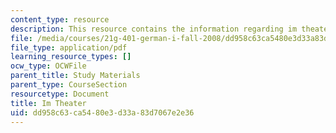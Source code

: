 ```yaml
---
content_type: resource
description: This resource contains the information regarding im theater.
file: /media/courses/21g-401-german-i-fall-2008/dd958c63ca5480e3d33a83d7067e2e36_MIT21G_401F08_theater.pdf
file_type: application/pdf
learning_resource_types: []
ocw_type: OCWFile
parent_title: Study Materials
parent_type: CourseSection
resourcetype: Document
title: Im Theater
uid: dd958c63-ca54-80e3-d33a-83d7067e2e36
---
```

